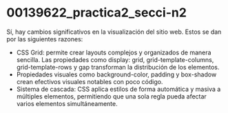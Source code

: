 # 00139622_practica2_secci-n2

Sí, hay cambios significativos en la visualización del sitio web. Estos se dan por las siguientes razones:
- CSS Grid: permite crear layouts complejos y organizados de manera sencilla. Las propiedades como display: grid, grid-template-columns,  grid-template-rows y gap transforman la distribución de los elementos.
- Propiedades visuales como background-color, padding y box-shadow crean efectivos visuales notables con poco código.
- Sistema de cascada: CSS aplica estilos de forma automática y masiva a múltiples elementos, permitiendo que una sola regla pueda afectar varios elementos simultáneamente. 
